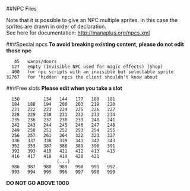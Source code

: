 ##NPC Files

Note that it is possible to give an NPC multiple sprites. In this case the
sprites are drawn in order of declaration.  
See here for documentation: http://manaplus.org/npcs.xml


###Special npcs
**To avoid breaking existing content, please do not edit those npc**
```
   45   warps/doors
  127   empty (Invisible NPC used for magic effects) (Shop)
  400   for npc scripts with an invisible but selectable sprite
32767   for 'hidden' npcs the client shouldn't know about
```

###Free slots
**Please edit when you take a slot**
```
  130         134   144   177   180   181  
  184   188   194   200   203   219   220  
  221   222   223   224   225   226   227  
  228   229   230   231   232   233   234  
  235   236   237   238   239   240   241  
  242   243   244   245   246   247   248  
  249   250   251   252   253   254   255  
  256   257   261   264   322   323   327  
  336   337   338   339   341   342   343  
  352   353   387   388   389   390   391  
  392   393   410   411   412   413   415  
  416   417   418   419   420   421        
                   (...)  
  986   987   988   989   990   991   992  
  993   994   995   996   997   998   999  
```
  **DO NOT GO ABOVE 1000**
